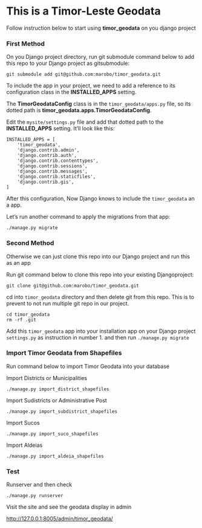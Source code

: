 # This is a Timor-Leste Geodata

Follow instruction below to start using **timor_geodata** on you django project

### First Method 
On you Django project directory, run git submodule command below to add this repo to your Django project as gitsubmodule:

```
git submodule add git@github.com:marobo/timor_geodata.git
```

To include the app in your project, we need to add a reference to its configuration class in the **INSTALLED_APPS** setting. 

The **TimorGeodataConfig** class is in the `timor_geodata/apps.py` file, so its dotted path is **timor_geodata.apps.TimorGeodataConfig**. 

Edit the `mysite/settings.py` file and add that dotted path to the **INSTALLED_APPS** setting. It’ll look like this:


```
INSTALLED_APPS = [
    'timor_geodata',
    'django.contrib.admin',
    'django.contrib.auth',
    'django.contrib.contenttypes',
    'django.contrib.sessions',
    'django.contrib.messages',
    'django.contrib.staticfiles',
    'django.contrib.gis',
]
```

After this configuration, Now Django knows to include the `timor_geodata` an a app. 

Let’s run another command to apply the migrations from that app:

```
./manage.py migrate
```

### Second Method 
Otherwise we can just clone this repo into our Django project and run this as an app

Run git command below to clone this repo into your existing Djangoproject:

```
git clone git@github.com:marobo/timor_geodata.git
```

cd into `timor_geodata` directory and then delete git from this repo. 
This is to prevent to not run multiple git repo in our project.

```
cd timor_geodata
rm -rf .git
```

Add this `timor_geodata` app into your installation app on your Django project `settings.py` as instruction in number 1.
and then run `./manage.py migrate`

### Import Timor Geodata from Shapefiles
Run command below to import Timor Geodata into your database

Import Districts or Municipalities
```
./manage.py import_district_shapefiles
```

Import Sudistricts or Administrative Post
```
./manage.py import_subdistrict_shapefiles
```

Import Sucos
```
./manage.py import_suco_shapefiles
```

Import Aldeias
```
./manage.py import_aldeia_shapefiles
```

### Test
Runserver and then check
```
./manage.py runserver
```

Visit the site and see the geodata display in admin

[http://127.0.0.1:8005/admin/timor_geodata/
](http://127.0.0.1:8005/admin/timor_geodata)

